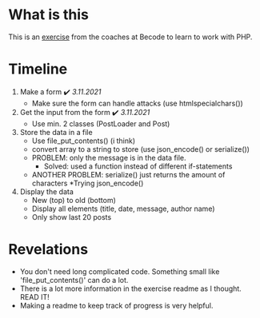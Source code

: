# What is this
This is an [exercise](https://github.com/becodeorg/ANT-Lamarr-5.34/tree/main/2.The-Hill/php/5.php-guestbook) from the coaches at Becode to learn to work with PHP.

# Timeline
1. Make a form  ✔️ *3.11.2021*
    * Make sure the form can handle attacks (use htmlspecialchars())
2. Get the input from the form ✔️ *3.11.2021*
    * Use min. 2 classes (PostLoader and Post)
3. Store the data in a file
    * Use file_put_contents() (i think)
    * convert array to a string to store (use json_encode() or serialize())
    * PROBLEM: only the message is in the data file.
      * Solved: used a function instead of different if-statements
    * ANOTHER PROBLEM: serialize() just returns the amount of characters
      *Trying json_encode()
4. Display the data
    * New (top) to old (bottom)
    * Display all elements (title, date, message, author name)
    * Only show last 20 posts
   
# Revelations
   * You don't need long complicated code. Something small like 'file_put_contents()' can do a lot.
   * There is a lot more information in the exercise readme as I thought. READ IT!
   * Making a readme to keep track of progress is very helpful.